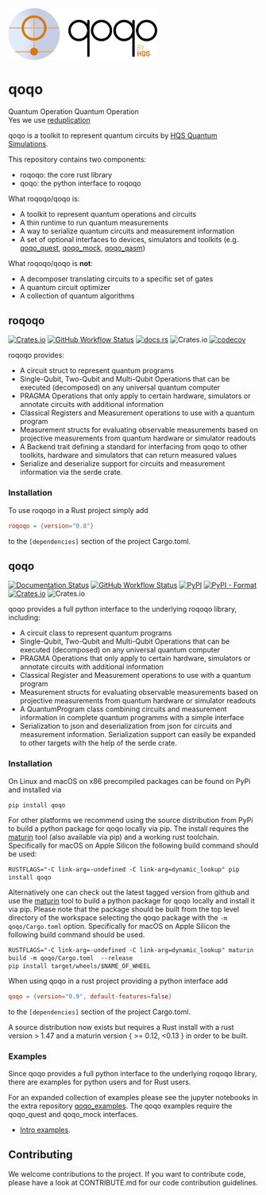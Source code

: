 <img src="qoqo_Logo_vertical_color.png" alt="qoqo logo" width="300" />

# qoqo

Quantum Operation Quantum Operation  
Yes we use [reduplication](https://en.wikipedia.org/wiki/Reduplication)

qoqo is a toolkit to represent quantum circuits by [HQS Quantum Simulations](https://quantumsimulations.de).

This repository contains two components:

* roqoqo: the core rust library
* qoqo: the python interface to roqoqo

What roqoqo/qoqo is:

* A toolkit to represent quantum operations and circuits
* A thin runtime to run quantum measurements
* A way to serialize quantum circuits and measurement information
* A set of optional interfaces to devices, simulators and toolkits (e.g. [qoqo_quest](https://github.com/HQSquantumsimulations/qoqo-quest), [qoqo_mock](https://github.com/HQSquantumsimulations/qoqo_mock), [qoqo_qasm](https://github.com/HQSquantumsimulations/qoqo_qasm))

What roqoqo/qoqo is **not**:

* A decomposer translating circuits to a specific set of gates
* A quantum circuit optimizer
* A collection of quantum algorithms

## roqoqo

[![Crates.io](https://img.shields.io/crates/v/roqoqo)](https://crates.io/crates/roqoqo)
[![GitHub Workflow Status](https://github.com/HQSquantumsimulations/qoqo/workflows/ci_tests/badge.svg)](https://github.com/HQSquantumsimulations/qoqo/actions)
[![docs.rs](https://img.shields.io/docsrs/roqoqo)](https://docs.rs/roqoqo/)
![Crates.io](https://img.shields.io/crates/l/roqoqo)
[![codecov](https://codecov.io/gh/HQSquantumsimulations/qoqo/branch/main/graph/badge.svg?token=S1IN066V2W)](https://codecov.io/gh/HQSquantumsimulations/qoqo)

roqoqo provides:

* A circuit struct to represent quantum programs
* Single-Qubit, Two-Qubit and Multi-Qubit Operations that can be executed (decomposed) on any universal quantum computer
* PRAGMA Operations that only apply to certain hardware, simulators or annotate circuits with additional information
* Classical Registers and Measurement operations to use with a quantum program
* Measurement structs for evaluating observable measurements based on projective measurements from quantum hardware or simulator readouts
* A Backend trait defining a standard for interfacing from qoqo to other toolkits, hardware and simulators that can return measured values
* Serialize and deserialize support for circuits and measurement information via the serde crate.

### Installation

To use roqoqo in a Rust project simply add

```TOML
roqoqo = {version="0.8"}
```

to the `[dependencies]` section of the project Cargo.toml.

## qoqo

[![Documentation Status](https://readthedocs.org/projects/qoqo/badge/?version=latest)](https://qoqo.readthedocs.io/en/latest/?badge=latest)
[![GitHub Workflow Status](https://github.com/HQSquantumsimulations/qoqo/workflows/ci_tests/badge.svg)](https://github.com/HQSquantumsimulations/qoqo/actions)
[![PyPI](https://img.shields.io/pypi/v/qoqo)](https://pypi.org/project/qoqo/)
[![PyPI - Format](https://img.shields.io/pypi/format/qoqo)](https://pypi.org/project/qoqo/)
[![Crates.io](https://img.shields.io/crates/v/roqoqo)](https://crates.io/crates/qoqo)
![Crates.io](https://img.shields.io/crates/l/qoqo)

qoqo provides a full python interface to the underlying roqoqo library, including:

* A circuit class to represent quantum programs
* Single-Qubit, Two-Qubit and Multi-Qubit Operations that can be executed (decomposed) on any universal quantum computer
* PRAGMA Operations that only apply to certain hardware, simulators or annotate circuits with additional information
* Classical Register and Measurement operations to use with a quantum program
* Measurement structs for evaluating observable measurements based on projective measurements from quantum hardware or simulator readouts
* A QuantumProgram class combining circuits and measurement information in complete quantum programms with a simple interface
* Serialization to json and deserialization from json for circuits and measurement information. Serialization support can easily be expanded to other targets with the help of the serde crate.

### Installation

On Linux and macOS on x86 precompiled packages can be found on PyPi and installed via

```shell
pip install qoqo
```

For other platforms we recommend using the source distribution from PyPi to build a python package for qoqo locally via pip. The install requires  the [maturin](https://github.com/PyO3/maturin) tool (also available via pip) and a working rust toolchain.
Specifically for macOS on Apple Silicon the following build command should be used:

```shell
RUSTFLAGS="-C link-arg=-undefined -C link-arg=dynamic_lookup" pip install qoqo
```

Alternatively one can check out the latest tagged version from github and use the [maturin](https://github.com/PyO3/maturin) tool to build a python package for qoqo locally and install it via pip.
Please note that the package should be built from the top level directory of the workspace selecting the qoqo package with the `-m qoqo/Cargo.toml` option.
Specifically for macOS on Apple Silicon the following build command should be used.

```shell
RUSTFLAGS="-C link-arg=-undefined -C link-arg=dynamic_lookup" maturin build -m qoqo/Cargo.toml  --release
pip install target/wheels/$NAME_OF_WHEEL
```

When using qoqo in a rust project providing a python interface add

```TOML
qoqo = {version="0.9", default-features=false}
```

to the `[dependencies]` section of the project Cargo.toml.

A source distribution now exists but requires a Rust install with a rust version > 1.47 and a maturin version { >= 0.12, <0.13 } in order to be built.


### Examples

Since qoqo provides a full python interface to the underlying roqoqo library, there are examples for python users and for Rust users.

For an expanded collection of examples please see the jupyter notebooks in the extra repository [qoqo_examples](https://github.com/HQSquantumsimulations/qoqo_examples). The qoqo examples require the qoqo_quest and qoqo_mock interfaces.

*  [Intro examples](https://github.com/HQSquantumsimulations/qoqo_examples/blob/main/qoqo/Intro_to_qoqo.ipynb). 


## Contributing

We welcome contributions to the project. If you want to contribute code, please have a look at CONTRIBUTE.md for our code contribution guidelines.

